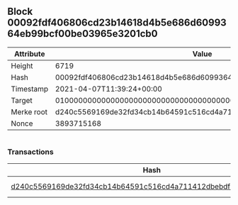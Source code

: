 ## Block 00092fdf406806cd23b14618d4b5e686d6099364eb99bcf00be03965e3201cb0

Attribute | Value
--- | ---
Height | 6719
Hash | 00092fdf406806cd23b14618d4b5e686d6099364eb99bcf00be03965e3201cb0
Timestamp | 2021-04-07T11:39:24+00:00
Target | 0100000000000000000000000000000000000000000000000000000000000000
Merke root | d240c5569169de32fd34cb14b64591c516cd4a711412dbebdfbe1d7b53e81b44
Nonce | 3893715168

```

```

### Transactions

Hash | Amount
--- | ---
[d240c5569169de32fd34cb14b64591c516cd4a711412dbebdfbe1d7b53e81b44](d240c5569169de32fd34cb14b64591c516cd4a711412dbebdfbe1d7b53e81b44.md) | 10.00000000 SKEPTI 
